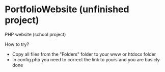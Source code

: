 # PortfolioWebsite (unfinished project)
PHP website (school project)

How to try?
- Copy all files from the "Folders" folder to your www or htdocs folder
- In config.php you need to correct the link to yours and you are basicly done
